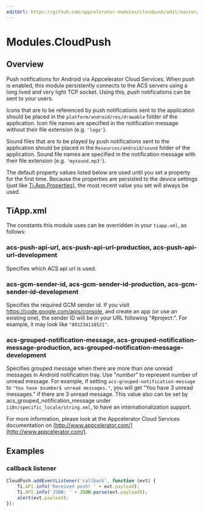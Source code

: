 ```yaml
---
editUrl: https://github.com/appcelerator-modules/cloudpush/edit/master/apidoc/Cloudpush.yml
---
```

# Modules.CloudPush

<TypeHeader/>

## Overview

Push notifications for Android via Appcelerator Cloud Services. When push is enabled, this module persistently connects
to the ACS servers using a long lived and very light TCP socket. Using this, push notifications can be sent to your
users.

Icons that are to be referenced by push notifications sent to the application should be placed in the
`platform/android/res/drawable` folder of the application. Icon file names are specified in the notification message
without their file extension (e.g. `'logo'`).

Sound files that are to be played by push notifications sent to the application should be placed in the
`Resources/android/sound` folder of the application. Sound file names are specified in the notification message
with their file extension (e.g. `'mysound.mp3'`).

The default property values listed below are used until you set a property for the first time. Because the properties are
persisted to the device settings (just like [Ti.App.Properties](Titanium.App.Properties)), the most recent value you set will always be used.

## TiApp.xml
The constants this module uses can be overridden in your `tiapp.xml`, as follows:

### acs-push-api-url, acs-push-api-url-production, acs-push-api-url-development
Specifies which ACS api url is used.

### acs-gcm-sender-id, acs-gcm-sender-id-production, acs-gcm-sender-id-development
Specifies the required GCM sender id. If you visit https://code.google.com/apis/console, and create an app (or use an existing one), the
sender ID will be in your URL following "#project:". For example, it may look like `"801234118521"`.

### acs-grouped-notification-message, acs-grouped-notification-message-production, acs-grouped-notification-message-development
Specifies grouped message when there are more than one unread messages in Android notification tray. Use "$number$" to represent number of unread message.
For example, if setting `acs-grouped-notification-message` to `"You have $number$ unread messages."`, you will get "You have 3 unread messages." if there are 3 unread message.
This value also can be set by acs_grouped_notification_message under `i18n/specific_locale/string.xml`, to have an internationalization support.

For more information, please look at the Appcelerator Cloud Services documentation on [http://www.appcelerator.com/](http://www.appcelerator.com/).

## Examples

### callback listener

``` js
CloudPush.addEventListener('callback', function (evt) {
    Ti.API.info('Received push! ' + evt.payload);
    Ti.API.info('JSON: ' + JSON.parse(evt.payload));
    alert(evt.payload);
});
```

<ApiDocs/>
